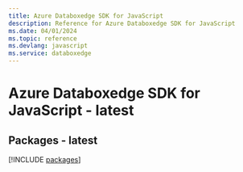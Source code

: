 ```yaml
---
title: Azure Databoxedge SDK for JavaScript
description: Reference for Azure Databoxedge SDK for JavaScript
ms.date: 04/01/2024
ms.topic: reference
ms.devlang: javascript
ms.service: databoxedge
---
```

# Azure Databoxedge SDK for JavaScript - latest
## Packages - latest
[!INCLUDE [packages](databoxedge-index.md)]